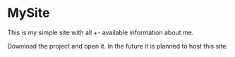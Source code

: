 # MySite
This is my simple site with all +- available information about me.

Download the project and open it. In the future it is planned to host this site.
